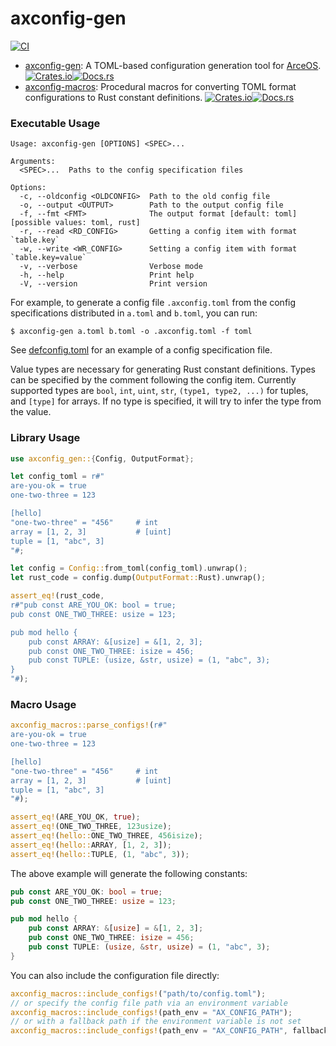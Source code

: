 # axconfig-gen

[![CI](https://github.com/arceos-org/axconfig-gen/actions/workflows/ci.yml/badge.svg?branch=main)](https://github.com/arceos-org/axconfig-gen/actions/workflows/ci.yml)

* [axconfig-gen](axconfig-gen): A TOML-based configuration generation tool for [ArceOS](https://github.com/arceos-org/arceos). [![Crates.io](https://img.shields.io/crates/v/axconfig-gen)](https://crates.io/crates/axconfig-gen)[![Docs.rs](https://docs.rs/axconfig-gen/badge.svg)](https://docs.rs/axconfig-gen)
* [axconfig-macros](axconfig-macros): Procedural macros for converting TOML format configurations to Rust constant definitions. [![Crates.io](https://img.shields.io/crates/v/axconfig-macros)](https://crates.io/crates/axconfig-macros)[![Docs.rs](https://docs.rs/axconfig-macros/badge.svg)](https://docs.rs/axconfig-macros)

### Executable Usage

```text
Usage: axconfig-gen [OPTIONS] <SPEC>...

Arguments:
  <SPEC>...  Paths to the config specification files

Options:
  -c, --oldconfig <OLDCONFIG>  Path to the old config file
  -o, --output <OUTPUT>        Path to the output config file
  -f, --fmt <FMT>              The output format [default: toml] [possible values: toml, rust]
  -r, --read <RD_CONFIG>       Getting a config item with format `table.key`
  -w, --write <WR_CONFIG>      Setting a config item with format `table.key=value`
  -v, --verbose                Verbose mode
  -h, --help                   Print help
  -V, --version                Print version
```

For example, to generate a config file `.axconfig.toml` from the config specifications distributed in `a.toml` and `b.toml`, you can run:

```console
$ axconfig-gen a.toml b.toml -o .axconfig.toml -f toml
```

See [defconfig.toml](example-configs/defconfig.toml) for an example of a config specification file.

Value types are necessary for generating Rust constant definitions. Types can be specified by the comment following the config item. Currently supported types are `bool`, `int`, `uint`, `str`, `(type1, type2, ...)` for tuples, and `[type]` for arrays. If no type is specified, it will try to infer the type from the value.

### Library Usage

```rust
use axconfig_gen::{Config, OutputFormat};

let config_toml = r#"
are-you-ok = true
one-two-three = 123

[hello]
"one-two-three" = "456"     # int
array = [1, 2, 3]           # [uint]
tuple = [1, "abc", 3]
"#;

let config = Config::from_toml(config_toml).unwrap();
let rust_code = config.dump(OutputFormat::Rust).unwrap();

assert_eq!(rust_code,
r#"pub const ARE_YOU_OK: bool = true;
pub const ONE_TWO_THREE: usize = 123;

pub mod hello {
    pub const ARRAY: &[usize] = &[1, 2, 3];
    pub const ONE_TWO_THREE: isize = 456;
    pub const TUPLE: (usize, &str, usize) = (1, "abc", 3);
}
"#);
```

### Macro Usage

```rust
axconfig_macros::parse_configs!(r#"
are-you-ok = true
one-two-three = 123

[hello]
"one-two-three" = "456"     # int
array = [1, 2, 3]           # [uint]
tuple = [1, "abc", 3]
"#);

assert_eq!(ARE_YOU_OK, true);
assert_eq!(ONE_TWO_THREE, 123usize);
assert_eq!(hello::ONE_TWO_THREE, 456isize);
assert_eq!(hello::ARRAY, [1, 2, 3]);
assert_eq!(hello::TUPLE, (1, "abc", 3));
```

The above example will generate the following constants:

```rust
pub const ARE_YOU_OK: bool = true;
pub const ONE_TWO_THREE: usize = 123;

pub mod hello {
    pub const ARRAY: &[usize] = &[1, 2, 3];
    pub const ONE_TWO_THREE: isize = 456;
    pub const TUPLE: (usize, &str, usize) = (1, "abc", 3);
}
```

You can also include the configuration file directly:

```rust
axconfig_macros::include_configs!("path/to/config.toml");
// or specify the config file path via an environment variable
axconfig_macros::include_configs!(path_env = "AX_CONFIG_PATH");
// or with a fallback path if the environment variable is not set
axconfig_macros::include_configs!(path_env = "AX_CONFIG_PATH", fallback = "path/to/defconfig.toml");
```
